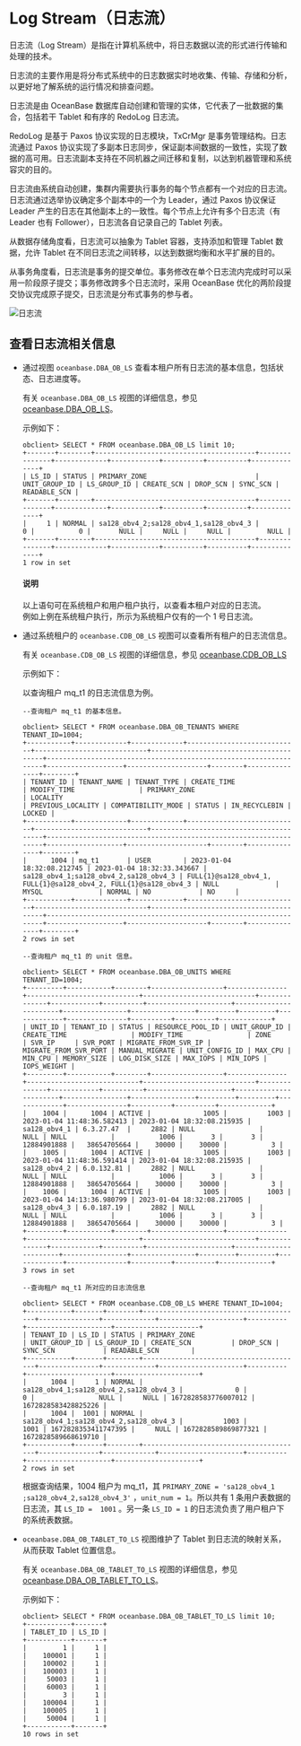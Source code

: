 # Log Stream（日志流）

日志流（Log Stream）是指在计算机系统中，将日志数据以流的形式进行传输和处理的技术。

日志流的主要作用是将分布式系统中的日志数据实时地收集、传输、存储和分析，以更好地了解系统的运行情况和排查问题。

日志流是由 OceanBase 数据库自动创建和管理的实体，它代表了一批数据的集合，包括若干 Tablet 和有序的 RedoLog 日志流。

RedoLog 是基于 Paxos 协议实现的日志模块，TxCrMgr 是事务管理结构。日志流通过 Paxos 协议实现了多副本日志同步，保证副本间数据的一致性，实现了数据的高可用。日志流副本支持在不同机器之间迁移和复制，以达到机器管理和系统容灾的目的。

日志流由系统自动创建，集群内需要执行事务的每个节点都有一个对应的日志流。日志流通过选举协议确定多个副本中的一个为 Leader，通过 Paxos 协议保证 Leader 产生的日志在其他副本上的一致性。每个节点上允许有多个日志流（有 Leader 也有 Follower），日志流各自记录自己的 Tablet 列表。

从数据存储角度看，日志流可以抽象为 Tablet 容器，支持添加和管理 Tablet 数据，允许 Tablet 在不同日志流之间转移，以达到数据均衡和水平扩展的目的。

从事务角度看，日志流是事务的提交单位。事务修改在单个日志流内完成时可以采用一阶段原子提交；事务修改跨多个日志流时，采用 OceanBase 优化的两阶段提交协议完成原子提交，日志流是分布式事务的参与者。

![日志流](https://obbusiness-private.oss-cn-shanghai.aliyuncs.com/doc/img/observer-enterprise/V4.0.0/easy-of-use/manage/replica-management/replica-fine-granularity/log-stream.png)

## 查看日志流相关信息

* 通过视图 `oceanbase.DBA_OB_LS` 查看本租户所有日志流的基本信息，包括状态、日志进度等。

    有关 `oceanbase.DBA_OB_LS` 视图的详细信息，参见 [oceanbase.DBA_OB_LS](../../../7.reference/5.system-reference/4.system-view-of-mysql-mode/2.dictionary-view-of-mysql-mode/176.oceanbase-dba_ob_ls-of-mysql-mode.md)。

    示例如下：

    ```shell
    obclient> SELECT * FROM oceanbase.DBA_OB_LS limit 10;
    +-------+--------+----------------------------------------+---------------+-------------+------------+----------+----------+--------------+
    | LS_ID | STATUS | PRIMARY_ZONE                           | UNIT_GROUP_ID | LS_GROUP_ID | CREATE_SCN | DROP_SCN | SYNC_SCN | READABLE_SCN |
    +-------+--------+----------------------------------------+---------------+-------------+------------+----------+----------+--------------+
    |     1 | NORMAL | sa128_obv4_2;sa128_obv4_1,sa128_obv4_3 |             0 |           0 |       NULL |     NULL |     NULL |         NULL |
    +-------+--------+----------------------------------------+---------------+-------------+------------+----------+----------+--------------+
    1 row in set 
    ```

    <main id="notice" type='explain'>
      <h4>说明</h4>
      <p>以上语句可在系统租户和用户租户执行，以查看本租户对应的日志流。<br>例如上例在系统租户执行，所示为系统租户仅有的一个 1 号日志流。</p>
    </main>

* 通过系统租户的 `oceanbase.CDB_OB_LS` 视图可以查看所有租户的日志流信息。

    有关 `oceanbase.CDB_OB_LS` 视图的详细信息，参见 [oceanbase.CDB_OB_LS](../../../7.reference/5.system-reference/4.system-view-of-mysql-mode/2.dictionary-view-of-mysql-mode/175.oceanbase-cdb_ob_ls-of-mysql-mode.md)

    示例如下：

    以查询租户 mq_t1 的日志流信息为例。

    ```shell
    --查询租户 mq_t1 的基本信息。

    obclient> SELECT * FROM oceanbase.DBA_OB_TENANTS WHERE TENANT_ID=1004;
    +-----------+-------------+-------------+----------------------------+----------------------------+----------------------------------------+------------------------------------------------------------------+-------------------+--------------------+--------+---------------+--------+
    | TENANT_ID | TENANT_NAME | TENANT_TYPE | CREATE_TIME                | MODIFY_TIME                | PRIMARY_ZONE                           | LOCALITY                                                         | PREVIOUS_LOCALITY | COMPATIBILITY_MODE | STATUS | IN_RECYCLEBIN | LOCKED |
    +-----------+-------------+-------------+----------------------------+----------------------------+----------------------------------------+------------------------------------------------------------------+-------------------+--------------------+--------+---------------+--------+
    |      1004 | mq_t1       | USER        | 2023-01-04 18:32:08.212745 | 2023-01-04 18:32:33.343667 | sa128_obv4_1;sa128_obv4_2,sa128_obv4_3 | FULL{1}@sa128_obv4_1, FULL{1}@sa128_obv4_2, FULL{1}@sa128_obv4_3 | NULL              | MYSQL              | NORMAL | NO            | NO     |
    +-----------+-------------+-------------+----------------------------+----------------------------+----------------------------------------+------------------------------------------------------------------+-------------------+--------------------+--------+---------------+--------+
    2 rows in set 

    --查询租户 mq_t1 的 unit 信息。

    obclient> SELECT * FROM oceanbase.DBA_OB_UNITS WHERE TENANT_ID=1004;
    +---------+-----------+--------+------------------+---------------+----------------------------+----------------------------+--------------+------------+----------+---------------------+-----------------------+----------------+----------------+---------+---------+-------------+---------------+----------+----------+-------------+
    | UNIT_ID | TENANT_ID | STATUS | RESOURCE_POOL_ID | UNIT_GROUP_ID | CREATE_TIME                | MODIFY_TIME                | ZONE         | SVR_IP     | SVR_PORT | MIGRATE_FROM_SVR_IP | MIGRATE_FROM_SVR_PORT | MANUAL_MIGRATE | UNIT_CONFIG_ID | MAX_CPU | MIN_CPU | MEMORY_SIZE | LOG_DISK_SIZE | MAX_IOPS | MIN_IOPS | IOPS_WEIGHT |
    +---------+-----------+--------+------------------+---------------+----------------------------+----------------------------+--------------+------------+----------+---------------------+-----------------------+----------------+----------------+---------+---------+-------------+---------------+----------+----------+-------------+
    |    1004 |      1004 | ACTIVE |             1005 |          1003 | 2023-01-04 11:48:36.582413 | 2023-01-04 18:32:08.215935 | sa128_obv4_1 | 6.3.27.47  |     2882 | NULL                |                  NULL | NULL           |           1006 |       3 |       3 | 12884901888 |   38654705664 |    30000 |    30000 |           3 |
    |    1005 |      1004 | ACTIVE |             1005 |          1003 | 2023-01-04 11:48:36.591414 | 2023-01-04 18:32:08.215935 | sa128_obv4_2 | 6.0.132.81 |     2882 | NULL                |                  NULL | NULL           |           1006 |       3 |       3 | 12884901888 |   38654705664 |    30000 |    30000 |           3 |
    |    1006 |      1004 | ACTIVE |             1005 |          1003 | 2023-01-04 14:13:36.980799 | 2023-01-04 18:32:08.217005 | sa128_obv4_3 | 6.0.187.19 |     2882 | NULL                |                  NULL | NULL           |           1006 |       3 |       3 | 12884901888 |   38654705664 |    30000 |    30000 |           3 |
    +---------+-----------+--------+------------------+---------------+----------------------------+----------------------------+--------------+------------+----------+---------------------+-----------------------+----------------+----------------+---------+---------+-------------+---------------+----------+----------+-------------+
    3 rows in set 

    --查询租户 mq_t1 所对应的日志流信息

    obclient> SELECT * FROM oceanbase.CDB_OB_LS WHERE TENANT_ID=1004;
    +-----------+-------+--------+----------------------------------------+---------------+-------------+---------------------+----------+---------------------+---------------------+
    | TENANT_ID | LS_ID | STATUS | PRIMARY_ZONE                           | UNIT_GROUP_ID | LS_GROUP_ID | CREATE_SCN          | DROP_SCN | SYNC_SCN            | READABLE_SCN        |
    +-----------+-------+--------+----------------------------------------+---------------+-------------+---------------------+----------+---------------------+---------------------+
    |      1004 |     1 | NORMAL | sa128_obv4_1;sa128_obv4_2,sa128_obv4_3 |             0 |           0 |                NULL |     NULL | 1672828583776007012 | 1672828583428825226 |
    |      1004 |  1001 | NORMAL | sa128_obv4_1;sa128_obv4_2,sa128_obv4_3 |          1003 |        1001 | 1672828353411747395 |     NULL | 1672828589869877321 | 1672828589668619710 |
    +-----------+-------+--------+----------------------------------------+---------------+-------------+---------------------+----------+---------------------+---------------------+
    2 rows in set 
    ```

    根据查询结果，1004 租户为 mq_t1，其 `PRIMARY_ZONE = 'sa128_obv4_1 ;sa128_obv4_2,sa128_obv4_3'` ，`unit_num = 1`。所以共有 1 条用户表数据的日志流，其 `LS_ID =  1001` 。另一条 `LS_ID = 1` 的日志流负责了用户租户下的系统表数据。

* `oceanbase.DBA_OB_TABLET_TO_LS` 视图维护了 Tablet 到日志流的映射关系，从而获取 Tablet 位置信息。

    有关 `oceanbase.DBA_OB_TABLET_TO_LS` 视图的详细信息，参见 [oceanbase.DBA_OB_TABLET_TO_LS](../../../7.reference/5.system-reference/4.system-view-of-mysql-mode/2.dictionary-view-of-mysql-mode/56.oceanbase-dba_ob_tablet_to_ls-of-mysql-mode.md)。

    示例如下：

    ```shell
    obclient> SELECT * FROM oceanbase.DBA_OB_TABLET_TO_LS limit 10;
    +-----------+-------+
    | TABLET_ID | LS_ID |
    +-----------+-------+
    |         1 |     1 |
    |    100001 |     1 |
    |    100002 |     1 |
    |    100003 |     1 |
    |     50003 |     1 |
    |     60003 |     1 |
    |         3 |     1 |
    |    100004 |     1 |
    |    100005 |     1 |
    |     50004 |     1 |
    +-----------+-------+
    10 rows in set 
    ```
